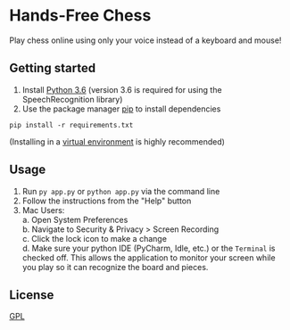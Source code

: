 # Hands-Free Chess
Play chess online using only your voice instead of a keyboard and mouse!

## Getting started
1. Install [Python 3.6](https://www.python.org/downloads/release/python-368/) (version 3.6 is required for using the SpeechRecognition library)
2. Use the package manager [pip](https://pip.pypa.io/en/stable/) to install dependencies

```pip install -r requirements.txt```

(Installing in a [virtual environment](https://packaging.python.org/guides/installing-using-pip-and-virtual-environments/) is highly recommended)

## Usage
1. Run ```py app.py``` or ```python app.py``` via the command line  
2. Follow the instructions from the "Help" button  
3. Mac Users:  
    a. Open System Preferences  
    b. Navigate to Security & Privacy > Screen Recording  
    c. Click the lock icon to make a change  
    d. Make sure your python IDE (PyCharm, Idle, etc.) or the `Terminal` is checked off. This allows the application to monitor your screen while you play so it can recognize the board and pieces.

## License
[GPL](LICENSE)
